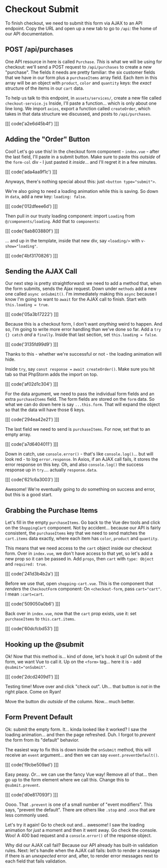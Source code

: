 # Checkout Submit

To finish checkout, we need to submit this form via AJAX to an API endpoint. Copy
the URL and open up a new tab to go to `/api`: the home of our API documentation.

## POST /api/purchases

One API resource in here is called `Purchase`. *This* is what we will be using
for checkout: we'll send a POST request to `/api/purchases` to create a *new*
"purchase". The fields it needs are pretty familiar: the six customer fields that
we have in our form plus a `purchaseItems` array field. Each item in this array
will be an object with `product`, `color` and `quantity` keys: the *exact* structure
of the items in our `cart` data.

To help us talk to this endpoint, in `assets/services/`, create a new file called
`checkout-service.js` Inside, I'll paste a function... which is only about one
line long. We import `axios`, export a function called `createOrder`, which takes
in that data structure we discussed, and posts to `/api/purchases`.

[[[ code('a2e6d45b4f') ]]]

## Adding the "Order" Button

Cool! Let's go use this! In the checkout form component - `index.vue` - after the
last field, I'll paste in a submit button. Make sure to paste this *outside* of
the `form-col` div - I just pasted it *inside*... and I'll regret it in a few
minutes.

[[[ code('ada4aa9f1c') ]]]

Anyways, there's nothing special about this: just `<button type="submit">`.

We're also going to need a loading animation while this is saving. So down in
`data`, add a new key: `loading: false`.

[[[ code('012dfeee6d') ]]]

Then pull in our trusty loading component: import `Loading` from
`@/components/loading`. Add that to `components`:

[[[ code('6ab803880f') ]]]

... and up in the template, inside that new div, say `<loading/>` with
`v-show="loading"`.

[[[ code('4bf3170826') ]]]

## Sending the AJAX Call

Our next step is pretty straightforward: we need to add a method that, when the
form submits, sends the Ajax request. Down under `methods` add a new one called
`async onSubmit()`. I'm immediately making this `async` because I know I'm going
to want to `await` for the AJAX call to finish. Start with `this.loading = true`.

[[[ code('05a3b17222') ]]]

Because this is a checkout form, I don't want *anything* weird to happen. And so,
I'm going to write more error handling than we've done so far. Add a
`try {} catch` *and* a `finally`. Inside that last section, set
`this.loading = false`.

[[[ code('3135fd99d9') ]]]

Thanks to this - whether we're successful or not - the loading animation will hide.

Inside `try`, say `const response =` `await createOrder()`. Make sure you hit tab
so that PhpStorm adds the import on top.

[[[ code('af02d1c304') ]]]

For the data argument, we need to pass the individual form fields and an extra
`purchaseItems` field. The form fields are stored on the `form` data. So
what we can do down here is say `...this.form`. That will expand the object so
that the data will have those 6 keys.

[[[ code('294ea42e21') ]]]

The last field we need to send is `purchaseItems`. For now, set that to an empty
array.

[[[ code('a7d6404011') ]]]

Down in catch, use `console.error()` - that's like `console.log()`... but will
look red - to log `error.response`. In Axios, if an AJAX call fails, it stores
the error response on this key. Oh, and also `console.log()` the success response
up in `try`.... actually `response.data`.

[[[ code('621c6a3003') ]]]

Awesome! We're eventually going to *do* something on success and error, but
this is a good start.

## Grabbing the Purchase Items

Let's fill in the empty `purchaseItems`. Go back to the Vue dev tools and click on
the `ShoppingCart` component. Not by accident... because our API is fairly consistent,
the `purchaseItems` key that we need to send matches the `cart.items` data exactly,
where each item has `color`, `product` and `quantity`.

This means that we need access to the `cart` object inside our checkout
form. Over in `index.vue`, we don't have access to that yet, so let's add a new
prop so it can be passed in. Add `props`, then `cart` with `type: Object` and
`required: true`.

[[[ code('241d3b4b2a') ]]]

Before we use that, open `shopping-cart.vue`. This is the component that *renders*
the `CheckoutForm` component: On `<checkout-form`, pass `cart="cart"`. I mean `:cart=cart`.

[[[ code('509050a0b6') ]]]

Back over in `index.vue`, now that the `cart` prop exists, use it: set
`purchaseItems` to `this.cart.items`.

[[[ code('60dcfcbd53') ]]]

## Hooking up the @submit

Ok! Now that this method is... kind of done, let's hook it up! On submit of the
form, we want Vue to call it. Up on the `<form>` tag... here it is - add
`@submit="onSubmit"`.

[[[ code('2dcd2409d1') ]]]

Testing time! Move over and click "check out". Uh... that button is *not* in the
right place. Come on Ryan!

Move the button div *outside* of the column. Now... much better.

## Form Prevent Default

Ok: submit the empty form. It... kinda looked like it worked? I saw the loading
animation... and then the page refreshed. Duh. I forgot to *prevent* the form from
its "default" behavior.

The easiest way to fix this is down inside the `onSubmit` method, this will receive
an `event` argument... and then we can say `event.preventDefault()`.

[[[ code('f9cbe509ad') ]]]

Easy peasy. *Or*... we can use the fancy Vue way! Remove all of that... then go
up to the form element where we call this. Change this to `@submit.prevent`.

[[[ code('d0e817093f') ]]]

Oooo. That `.prevent` is one of a small number of "event modifiers". This says,
"prevent the default". There are others like `.stop` and `.once` that are less
commonly used.

Let's try it again! Go to check out and... awesome! I saw the loading animation
for *just* a moment and then it went away. Go check the console. Woo! A 400
bad request and a `console.error()` of the response object.

Why did our AJAX call fail? Because our API already has built-in validation rules.
Next: let's handle when the AJAX call fails: both to render a message if there is
an *unexpected* error and, after, to render error messages next to each field that
fails validation.
